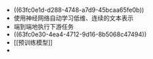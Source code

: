 - ((63fc0e1d-d288-4748-a7d9-45bcaa65fe0b))
- 使用神经网络自动学习低维、连续的文本表示
- 端到端地执行下游任务
- ((63fc0e30-4ea4-4712-9d16-8b5068c47494))
- [[预训练模型]]
-